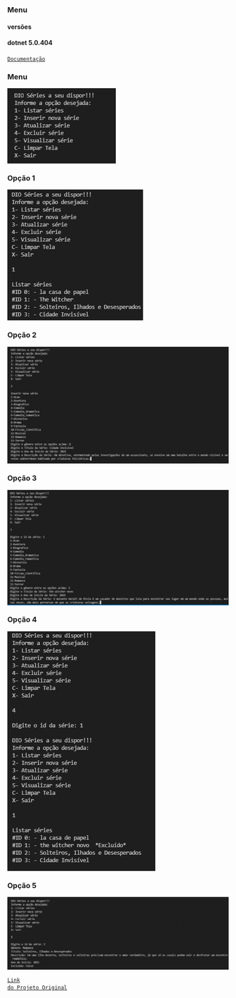 ### Menu 
#### versões 
#### dotnet 5.0.404
<code ><a href="https://docs.microsoft.com/pt-br/dotnet/api/?view=net-5.0">Documentação</a></code>
<h3> Menu </h3>
<div>
    <img  align ="center" src = "https://github.com/fabricioaugus/Decola-Tech/blob/main/ProjetoDio/Dio.Serie/img_do_Projeto/Menu.png"></img>
</div>

<h3> Opção 1</h3>
<div>
    <img  align ="center" src = "https://github.com/fabricioaugus/Decola-Tech/blob/main/ProjetoDio/Dio.Serie/img_do_Projeto/opcao_1.png"></img>
</div>
<h3> Opção 2</h3>
<div>
    <img  align ="center" src = "https://github.com/fabricioaugus/Decola-Tech/blob/main/ProjetoDio/Dio.Serie/img_do_Projeto/opcao_2.png"></img>
</div>
<h3> Opção 3</h3>
<div>
    <img  align ="center" src = "https://github.com/fabricioaugus/Decola-Tech/blob/main/ProjetoDio/Dio.Serie/img_do_Projeto/opcao_3.png"></img>
</div>
<h3> Opção 4</h3>
<div>
    <img  align ="center" src = "https://github.com/fabricioaugus/Decola-Tech/blob/main/ProjetoDio/Dio.Serie/img_do_Projeto/opcao_4.png"></img>
</div>
<h3> Opção 5</h3>
<div>
    <img  align ="center" src = "https://github.com/fabricioaugus/Decola-Tech/blob/main/ProjetoDio/Dio.Serie/img_do_Projeto/opcao_5.png"></img>
</div>

<code><a href="https://github.com/elizarp/dio-dotnet-poo-lab-2">Link do Projeto Original</a></code>
